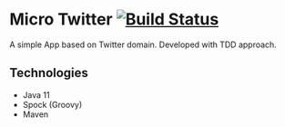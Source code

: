# Micro Twitter [![Build Status](https://app.travis-ci.com/mcwiekala/mini-twitter.svg?branch=main)](https://app.travis-ci.com/mcwiekala/mini-twitter)

A simple App based on Twitter domain.
Developed with TDD approach.

## Technologies
* Java 11
* Spock (Groovy)
* Maven
